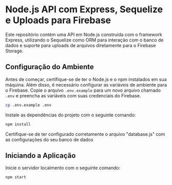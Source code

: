 # Node.js API com Express, Sequelize e Uploads para Firebase

Este repositório contém uma API em Node.js construída com o framework Express, utilizando o Sequelize como ORM para interação com o banco de dados e suporte para uploads de arquivos diretamente para o Firebase Storage.

## Configuração do Ambiente

Antes de começar, certifique-se de ter o Node.js e o npm instalados em sua máquina. Além disso, é necessário configurar as variáveis de ambiente para o Firebase. Copie o arquivo `.env.example` para um novo arquivo chamado `.env` e preencha as variáveis com suas credenciais do Firebase.

```bash
cp .env.example .env

```

Instale as dependências do projeto com o seguinte comando:
```bash
npm install
```
Certifique-se de ter configurado corretamente o arquivo "database.js" com as configurações do seu banco de dados

## Iniciando a Aplicação

Inicie o servidor localmento com o seguinte comando:
```bash
npm start
```
